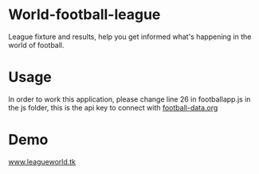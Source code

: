 # World-football-league
League fixture and results, help you get informed what's happening in the world of football.

# Usage
In order to work this application, please change line 26 in footballapp.js in the js folder, this is the api key to connect with <a href="http://football-data.org/index">football-data.org</a>

# Demo
<a href="http://www.leagueworld.tk/">www.leagueworld.tk</a>
